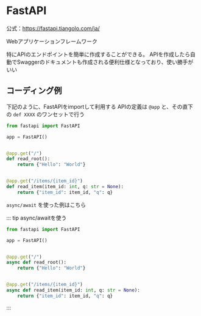 # FastAPI

公式：<https://fastapi.tiangolo.com/ja/>

Webアプリケーションフレームワーク

特にAPIのエンドポイントを簡単に作成することができる。
APIを作成したら自動でSwaggerのドキュメントも作成される便利仕様となっており、使い勝手がいい

## コーディング例

下記のように、FastAPIをimportして利用する
APIの定義は `@app` と、その直下の `def XXXX` のワンセットで行う

```python
from fastapi import FastAPI

app = FastAPI()


@app.get("/")
def read_root():
    return {"Hello": "World"}


@app.get("/items/{item_id}")
def read_item(item_id: int, q: str = None):
    return {"item_id": item_id, "q": q}
```

`async/await` を使った例はこちら

::: tip async/awaitを使う

```python
from fastapi import FastAPI

app = FastAPI()


@app.get("/")
async def read_root():
    return {"Hello": "World"}


@app.get("/items/{item_id}")
async def read_item(item_id: int, q: str = None):
    return {"item_id": item_id, "q": q}
```

:::
